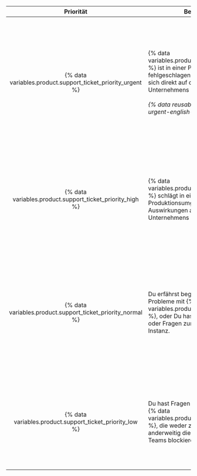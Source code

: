 |                             Priorität                              | Beschreibung                                                                                                                                                                                                                                                               | Beispiele                 |
|:------------------------------------------------------------------:| -------------------------------------------------------------------------------------------------------------------------------------------------------------------------------------------------------------------------------------------------------------------------- | ------------------------- |
| {% data variables.product.support_ticket_priority_urgent %} | {% data variables.product.prodname_ghe_server %} ist in einer Produktionsumgebung fehlgeschlagen und der Ausfall wirkt sich direkt auf den Betrieb Deines Unternehmens aus.<br/><br/>_{% data reusables.support.priority-urgent-english-only %}_ | <ul><li>Fehler oder Ausfälle, die sich auf die Kernfunktionen von Git- oder Web-Anwendungen aller Benutzer auswirken</li><li>Erhebliche Leistungsverschlechterung für die Mehrheit der Benutzer</li><li>Voller oder sich schnell füllender Speicher</li><li>Eine erneuerte Lizenzdatei kann nicht installiert werden</li><li>Sicherheitsvorfall</li><li>Verlust des administrativen Zugriffs auf die Instanz ohne bekannte Umgehungslösung</li><li>Fehler beim Wiederherstellen einer Sicherungsdatei in eine Produktionsumgebung</li></ul> |
|  {% data variables.product.support_ticket_priority_high %}  | {% data variables.product.prodname_ghe_server %} schlägt in einer Produktionsumgebung fehl, aber die Auswirkungen auf den Betrieb Deines Unternehmens sind begrenzt.                                                                                                | <ul><li>Leistungsverschlechterung, die die Produktivität vieler Benutzer reduziert</li><li>Reduzierte Redundanz durch den Ausfall von Hochverfügbarkeits- (HA) oder Cluster-Knoten</li><li>Fehler beim Sichern einer Instanz</li><li>Fehler bei der Wiederherstellung einer Sicherungsdatei in eine Test- oder Staging-Umgebung, was die erfolgreiche Wiederherstellung einer Produktionsumgebung beeinträchtigen könnte</li></ul> |
| {% data variables.product.support_ticket_priority_normal %} | Du erfährst begrenzte oder moderate Probleme mit {% data variables.product.prodname_ghe_server %}, oder Du hast allgemeine Bedenken oder Fragen zum Betrieb Deiner Instanz.                                                                                         | <ul><li>Probleme in einer Test- oder Staging-Umgebung</li><li>Ratschläge zur Verwendung von {% data variables.product.prodname_dotcom %}-APIs und -Features oder Fragen zur Konfiguration von Drittanbieter-Integrationen in Deiner Instanz</li><li>Issues mit Werkzeugen für die Migration von Benutzerdaten, welche von {% data variables.product.company_short %} zur Verfügung gestellt werden</li><li>Upgrades</li><li>Fehlerberichte</li><li>Features arbeiten nicht wie erwartet</li><li>Allgemeine Sicherheitsfragen</li></ul> |
|  {% data variables.product.support_ticket_priority_low %}   | Du hast Fragen oder Vorschläge zum {% data variables.product.prodname_ghe_server %}, die weder zeitkritisch sind noch anderweitig die Produktivität Deines Teams blockieren.                                                                                        | <ul><li>Feature-Anfragen</li><li>Produkt Feedback</li><li>Anfragen für Systemdiagnosen (momentan nur verfügbar für Kunden mit einem {% data variables.product.premium_support_plan %})</li><li>Benachrichtigen von {% data variables.product.company_short %} über geplante Wartungsarbeiten auf Deiner Instanz</li></ul> |
